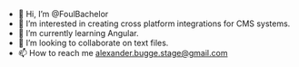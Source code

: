 - 👋 Hi, I’m @FoulBachelor
- 👀 I’m interested in creating cross platform integrations for CMS systems.
- 🌱 I’m currently learning Angular.
- 💞️ I’m looking to collaborate on text files.
- 📫 How to reach me alexander.bugge.stage@gmail.com
